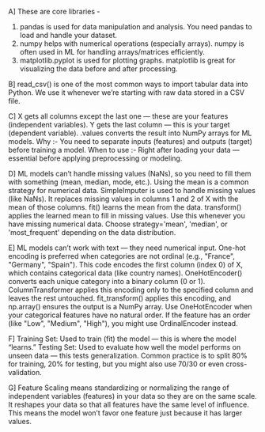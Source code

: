 A] These are core libraries - 
1) pandas is used for data manipulation and analysis. You need pandas to load and handle your dataset.
2) numpy helps with numerical operations (especially arrays). numpy is often used in ML for handling arrays/matrices efficiently.
3) matplotlib.pyplot is used for plotting graphs. matplotlib is great for visualizing the data before and after processing.

B] read_csv() is one of the most common ways to import tabular data into Python. We use it whenever we’re starting with raw data stored in a CSV file.

C] X gets all columns except the last one — these are your features (independent variables).
Y gets the last column — this is your target (dependent variable).
.values converts the result into NumPy arrays for ML models.
Why :- You need to separate inputs (features) and outputs (target) before training a model.
When to use :- Right after loading your data — essential before applying preprocessing or modeling.

D] ML models can’t handle missing values (NaNs), so you need to fill them with something (mean, median, mode, etc.). Using the mean is a common strategy for numerical data.
SimpleImputer is used to handle missing values (like NaNs). It replaces missing values in columns 1 and 2 of X with the mean of those columns.
fit() learns the mean from the data.
transform() applies the learned mean to fill in missing values.
Use this whenever you have missing numerical data. Choose strategy='mean', 'median', or 'most_frequent' depending on the data distribution.

E] ML models can’t work with text — they need numerical input.
One-hot encoding is preferred when categories are not ordinal (e.g., "France", "Germany", "Spain").
This code encodes the first column (index 0) of X, which contains categorical data (like country names).
OneHotEncoder() converts each unique category into a binary column (0 or 1).
ColumnTransformer applies this encoding only to the specified column and leaves the rest untouched.
fit_transform() applies this encoding, and np.array() ensures the output is a NumPy array.
Use OneHotEncoder when your categorical features have no natural order. If the feature has an order (like "Low", "Medium", "High"), you might use OrdinalEncoder instead.

F] Training Set: Used to train (fit) the model — this is where the model “learns.”
Testing Set: Used to evaluate how well the model performs on unseen data — this tests generalization.
Common practice is to split 80% for training, 20% for testing, but you might also use 70/30 or even cross-validation.

G] Feature Scaling means standardizing or normalizing the range of independent variables (features) in your data so they are on the same scale.
It reshapes your data so that all features have the same level of influence. This means the model won’t favor one feature just because it has larger values.
